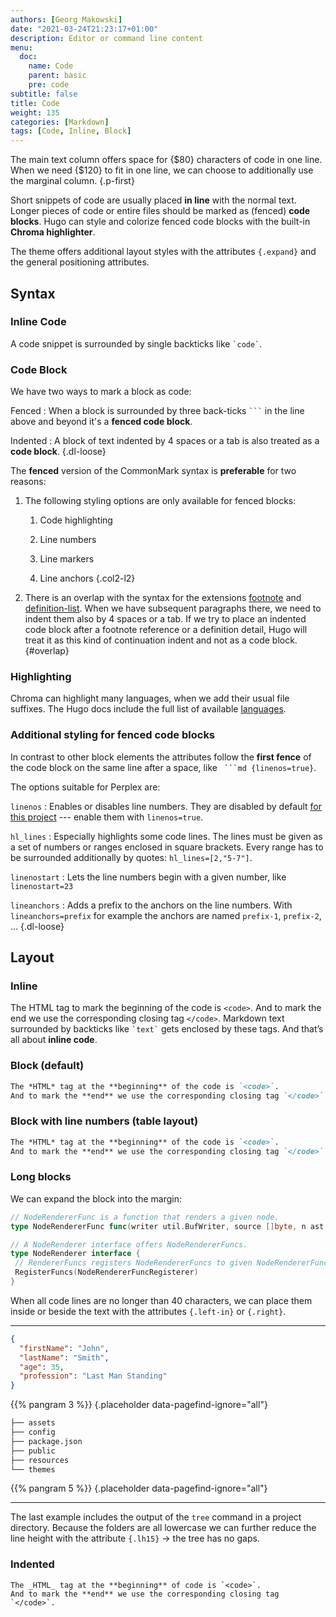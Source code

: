 ```yaml
---
authors: [Georg Makowski]
date: "2021-03-24T21:23:17+01:00"
description: Editor or command line content
menu:
  doc:
    name: Code
    parent: basic
    pre: code
subtitle: false
title: Code
weight: 135
categories: [Markdown]
tags: [Code, Inline, Block]
---
```


The main text column offers space for {$80} characters of code in one line. When we need {$120} to fit in one line, we can choose to additionally use the marginal column.
{.p-first} <!--more-->

Short snippets of code are usually placed **in line** with the normal text. Longer pieces of code or entire files should be marked as (fenced) **code blocks**. Hugo can style and colorize fenced code blocks with the built-in **Chroma highlighter**. 

The theme offers additional layout styles with the attributes `{.expand}` and the general positioning attributes.

## Syntax

### Inline Code

A code snippet is surrounded by single backticks like `` `code` ``.

### Code Block

We have two ways to mark a block as code:

Fenced
: When a block is surrounded by three back-ticks `` ``` `` in the line above and beyond it's a **fenced code block**.

Indented
: A block of text indented by 4 spaces or a tab is also treated as a **code block**.
{.dl-loose}

The **fenced** version of the CommonMark syntax is **preferable** for two reasons:

1. The following styling options are only available for fenced blocks:

   1. Code highlighting

   2. Line numbers

   3. Line markers

   4. Line anchors
   {.col2-l2}

2. There is an overlap with the syntax for the extensions [footnote][ftn] and [definition-list][dl]. When we have subsequent paragraphs there, we need to indent them also by 4 spaces or a tab. If we try to place an indented code block after a footnote reference or a definition detail, Hugo will treat it as this kind of continuation indent and not as a code block.
   {#overlap}

### Highlighting

Chroma can highlight many languages, when we add their usual file suffixes. The Hugo docs include the full list of available [languages][hugochroma].

### Additional styling for fenced code blocks

In contrast to other block elements the attributes follow the **first fence** of the code block on the same line after a space, like `` ```md {linenos=true}``.

The options suitable for Perplex are:

`linenos`
: Enables or disables line numbers. They are disabled by default [for this project](/doc/appendix/config/markup#40) --- enable them with `linenos=true`.

`hl_lines`
: Especially highlights some code lines. The lines must be given as a set of numbers or ranges enclosed in square brackets. Every range has to be surrounded additionally by quotes: `hl_lines=[2,"5-7"]`.

`linenostart`
: Lets the line numbers begin with a given number, like `linenostart=23`

`lineanchors`
: Adds a prefix to the anchors on the line numbers. With `lineanchors=prefix` for example the anchors are named `prefix-1`, `prefix-2`, ...
{.dl-loose}

## Layout

### Inline
The HTML tag to mark the beginning of the code is `<code>`. And to mark the end we use the corresponding closing tag `</code>`. Markdown text surrounded by backticks like `` `text` `` gets enclosed by these tags. And that’s all about **inline code**.
### Block (default)

```md
The *HTML* tag at the **beginning** of the code is `<code>`.
And to mark the **end** we use the corresponding closing tag `</code>`.
```

### Block with line numbers (table layout)

```md {linenos=true}
The *HTML* tag at the **beginning** of the code is `<code>`.
And to mark the **end** we use the corresponding closing tag `</code>`.
```
### Long blocks

We can expand the block into the margin:

```go {.expand linenos=true}
// NodeRendererFunc is a function that renders a given node.
type NodeRendererFunc func(writer util.BufWriter, source []byte, n ast.Node, entering bool) (ast.WalkStatus, error)

// A NodeRenderer interface offers NodeRendererFuncs.
type NodeRenderer interface {
 // RendererFuncs registers NodeRendererFuncs to given NodeRendererFuncRegisterer.
 RegisterFuncs(NodeRendererFuncRegisterer)
}
```

When all code lines are no longer than 40 characters, we can place them inside or beside the text with the attributes `{.left-in}` or `{.right}`.

---

```json {.left-in}
{
  "firstName": "John",
  "lastName": "Smith",
  "age": 35,
  "profession": "Last Man Standing"
}
```

{{% pangram 3 %}}
{.placeholder data-pagefind-ignore="all"}

```bash {.lh15 .right}
├── assets
├── config
├── package.json
├── public
├── resources
└── themes
```

{{% pangram 5 %}}
{.placeholder data-pagefind-ignore="all"}

---

The last example includes the output of the `tree` command in a project directory. Because the folders are all lowercase we can further reduce the line height with the attribute `{.lh15}` &rightarrow; the tree has no gaps.

### Indented

    The _HTML_ tag at the **beginning** of code is `<code>`.
    And to mark the **end** we use the corresponding closing tag `</code>`. 


[hugochroma]: https://gohugo.io/content-management/syntax-highlighting/#list-of-chroma-highlighting-languages

[ftn]: /doc/extended/footnotes#reference

[dl]: /doc/extended/definition-list
